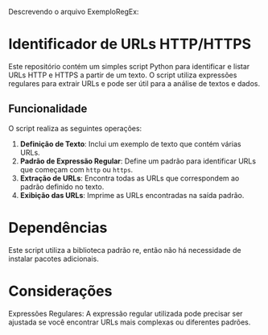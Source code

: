 Descrevendo o arquivo ExemploRegEx:

# Identificador de URLs HTTP/HTTPS

Este repositório contém um simples script Python para identificar e listar URLs HTTP e HTTPS a partir de um texto. O script utiliza expressões regulares para extrair URLs e pode ser útil para a análise de textos e dados.

## Funcionalidade

O script realiza as seguintes operações:

1. **Definição de Texto**: Inclui um exemplo de texto que contém várias URLs.
2. **Padrão de Expressão Regular**: Define um padrão para identificar URLs que começam com `http` ou `https`.
3. **Extração de URLs**: Encontra todas as URLs que correspondem ao padrão definido no texto.
4. **Exibição das URLs**: Imprime as URLs encontradas na saída padrão.

# Dependências

Este script utiliza a biblioteca padrão re, então não há necessidade de instalar pacotes adicionais.

# Considerações

Expressões Regulares: A expressão regular utilizada pode precisar ser ajustada se você encontrar URLs mais complexas ou diferentes padrões.

